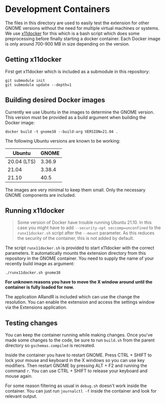 Development Containers
=====
The files in this directory are used to easily test the extension for other GNOME versions without the need for multiple virtual machines or systems. We use [x11docker](https://github.com/mviereck/x11docker) for this which is a bash script which does some preprocessing before finally starting a docker container. Each Docker image is only around 700-900 MB in size depending on the version.

## Getting x11docker
First get x11docker which is included as a submodule in this repository:
```shell
git submodule init
git submodule update --depth=1
```

## Building desired Docker images
Currently we use Ubuntu in the images to determine the GNOME version. This version must be provided as a build argument when building the Docker image:
```shell
docker build -t gnome38 --build-arg VERSION=21.04 .
```

The following Ubuntu versions are known to be working:

Ubuntu | GNOME
------ | -----
20.04 (LTS) | 3.36.9
21.04 | 3.38.4
21.10 | 40.5

The images are very minimal to keep them small. Only the necessary GNOME components are included.

## Running x11docker
> Some version of Docker have trouble running Ubuntu 21.10. In this case you might have to add `--security-opt seccomp=unconfined` to the `runx11docker.sh` script after the `--mount` parameter. As this reduces the security of the container, this is not added by default.

The script `runx11docker.sh` is provided to start x11docker with the correct parameters. It automatically mounts the extension directory from this repository in the GNOME container. You need to supply the name of your recently build image as argument:
```shell
./runx11docker.sh gnome38
```

**For unknown reasons you have to move the X window around until the container is fully loaded for now.**

The application ARandR is included which can use the change the resolution. You can enable the extension and access the settings window via the Extensions application.

## Testing changes
You can keep the container running while making changes. Once you've made some changes to the code, be sure to run `build.sh` from the parent directory so `gschemas.compiled` is recreated.

Inside the container you have to restart GNOME. Press CTRL + SHIFT to lock your mouse and keyboard in the X windows so you can use key modifiers. Then restart GNOME by pressing ALT + F2 and running the command `r`. You can use CTRL + SHIFT to release your keyboard and mouse again.

For some reason filtering as usual in `debug.sh` doesn't work inside the container. You can just run `journalctl -f` inside the container and look for relevant output.
